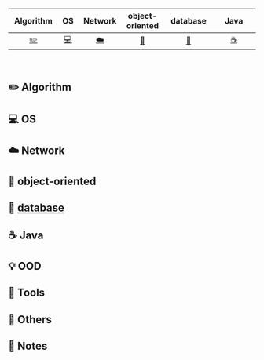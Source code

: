 <br>

| &nbsp;Algorithm&nbsp; | OS | &nbsp;Network&nbsp;|object-oriented| &nbsp;&nbsp;database&nbsp;&nbsp;|&nbsp;&nbsp;&nbsp;Java&nbsp;&nbsp;&nbsp;|         OOD| &nbsp;&nbsp;&nbsp;Tools&nbsp;&nbsp;&nbsp; |Others| &nbsp;&nbsp;&nbsp;My notes&nbsp;&nbsp;&nbsp; |
| :---: | :----: | :---: | :----: | :----: | :----: | :----: | :----: | :----: | :----: |
| [:pencil2:](#pencil2-Algorithm) | [:computer:](#computer-OS) | [:cloud:](#cloud-Network) | [:art:](#art-object-oriented) | [:floppy_disk:](#floppy_disk-database) |[:coffee:](#coffee-java)| [:bulb:](#bulb-OOD) |[:wrench:](#wrench-Tools)| [:watermelon:](#watermelon-Others) |[:memo:](#memo-Notes)|

<br>

## :pencil2: Algorithm
## :computer: OS
## :cloud: Network
## :art: object-oriented
## :floppy_disk: [database](https://github.com/JiaoZhang-Amanda/CS-interview/blob/master/Network/Network%20Interview%20Q.md)
## :coffee: Java
## :bulb: OOD
## :wrench: Tools
## :watermelon: Others
## :memo: Notes
